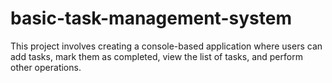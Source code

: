 # basic-task-management-system
This project involves creating a console-based application where users can add tasks, mark them as completed, view the list of tasks, and perform other operations.
